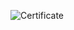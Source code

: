 ![Certificate](https://user-images.githubusercontent.com/61821924/222987586-31ff0684-9a66-4501-b9da-f95d9bd8a897.PNG)
